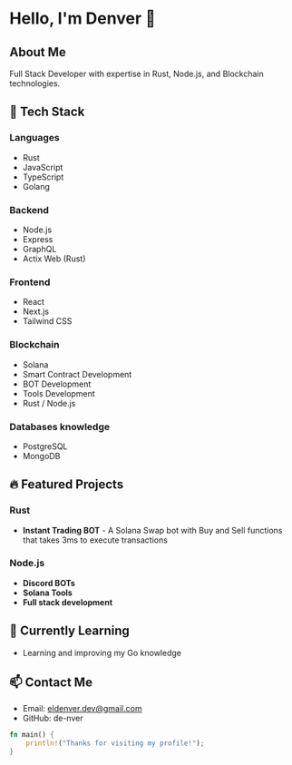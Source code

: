 # Hello, I'm Denver 👋

## About Me
Full Stack Developer with expertise in Rust, Node.js, and Blockchain technologies.

## 🔧 Tech Stack

### Languages
- Rust
- JavaScript
- TypeScript
- Golang

### Backend
- Node.js
- Express
- GraphQL
- Actix Web (Rust)

### Frontend
- React
- Next.js
- Tailwind CSS

### Blockchain
- Solana
- Smart Contract Development
- BOT Development
- Tools Development
- Rust / Node.js

### Databases knowledge
- PostgreSQL
- MongoDB

## 🔥 Featured Projects

### Rust
- **Instant Trading BOT** - A Solana Swap bot with Buy and Sell functions that takes 3ms to execute transactions

### Node.js
- **Discord BOTs**
- **Solana Tools**
- **Full stack development**

## 🌱 Currently Learning
- Learning and improving my Go knowledge

## 📫 Contact Me
- Email: eldenver.dev@gmail.com
- GitHub: de-nver

```rust
fn main() {
    println!("Thanks for visiting my profile!");
}
```
